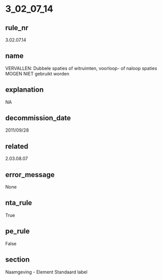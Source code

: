 # 3_02_07_14

## rule_nr
3.02.07.14

## name
VERVALLEN: Dubbele spaties of witruimten, voorloop- of naloop spaties MOGEN NIET gebruikt worden

## explanation
NA

## decommission_date
2011/09/28

## related
2.03.08.07

## error_message
None

## nta_rule
True

## pe_rule
False

## section
Naamgeving - Element Standaard label

